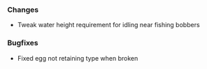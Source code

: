 ### Changes
- Tweak water height requirement for idling near fishing bobbers
### Bugfixes
- Fixed egg not retaining type when broken